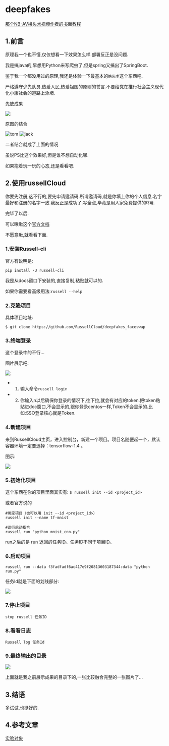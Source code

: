 # deepfakes
[那个NB-AV换头术视频作者的书面教程](https://www.deepfakes.club/tutorial/)

## 1.前言

原理我一个也不懂,仅仅想看一下效果怎么样.部署反正是没问题.

我是搞java的,早想用Python来写爬虫了,但是spring又搞出了SpringBoot.

鉴于我一个都没用过的原理,我还是体验一下最基本的`换头术`这个东西吧.

严格遵守少先队员,热爱人民,热爱祖国的原则的誓言.不要给党在推行社会主义现代化小康社会的道路上添堵.

先放成果

![](http://dl.russellcloud.com/lovemoganna/project/face_swap/task/1960e79278f143e7b1c1e571a48fe3c8/output/477320132.jpg)

原图的结合

![tom](http://dl.russellcloud.com/lovemoganna/project/face_swap/1/img/102668242.jpg)
![jack](http://dl.russellcloud.com/lovemoganna/project/face_swap/1/img/115597135.jpg)

二者结合就成了上面的情况

虽说PS比这个效果好,但是谁不想自动化哪.

如果抱着玩一玩的心态,还是看看吧.

## 2.使用russellCloud

你要先注册,这不行的,要先申请邀请码.所谓邀请码,就是你填上你的个人信息.名字最好和注册的名字一致.我反正是成功了.写全点,毕竟是用人家免费提供的`环境`.

完毕了以后.

可以瞅瞅这个[官方文档](http://docs.russellcloud.com/project/create.html)

不愿意瞅,就看看下面.

### 1.安装Russell-cli
官方有说明是:
````
pip install -U russell-cli
````
我是从docs窗口下安装的,直接复制,粘贴就可以的.

如果你需要看高级用法:`russell --help`

### 2.克隆项目

具体项目地址:

````
$ git clone https://github.com/RussellCloud/deepfakes_faceswap
````

### 3.终端登录

这个登录牛的不行...

图片展示吧:

![](http://upload-images.jianshu.io/upload_images/7505161-8b57f5e1e0b0cdad.png?imageMogr2/auto-orient/strip%7CimageView2/2/w/1240)
* 1. 输入命令`russell login`
* 2. 你输入n以后确保你登录的情况下,往下拉,就会有对应的token.把token粘贴进doc窗口,不会显示的,跟你登录centos一样,Token不会显示的.比如:SSO登录核心就是Token.

### 4.新建项目

来到RussellCloud主页，进入控制台，新建一个项目。项目名随便起一个，默认容器环境一定要选择：tensorflow-1.4 。

图示:

![](https://pic1.zhimg.com/80/v2-bd5fda6b032d044bc215de081f7764e4_hd.jpg)


### 5.初始化项目

这个东西在你的项目里面其实有:
`$ russell init --id <project_id>`

或者官方说的
```
#绑定项目（也可以用 init --id <project_id>）
russell init --name tf-mnist

#运行启动指令
russell run "python mnist_cnn.py"
```

run之后的是 run 返回的任务ID。任务ID不同于项目ID。


### 6.启动项目

````
russell run --data f3fadfadf6ac417e9f20813603187344:data "python run.py"
````

任务Id就是下面的划线部分:

![](http://upload-images.jianshu.io/upload_images/7505161-d3dba3556de245fa.png?imageMogr2/auto-orient/strip%7CimageView2/2/w/1240)

### 7.停止项目

````
stop russell 任务ID
````

### 8.看看日志

````
Russell log 任务Id
````


### 9.最终输出的目录
![](http://upload-images.jianshu.io/upload_images/7505161-daf4ff5c5ff70ade.png?imageMogr2/auto-orient/strip%7CimageView2/2/w/1240)

上面就是我之前展示成果的目录下的,一张比较融合完整的一张图片了...

## 3.结语

多试试,也挺好的.

## 4.参考文章

[实验对象](https://zhuanlan.zhihu.com/p/33424270)


